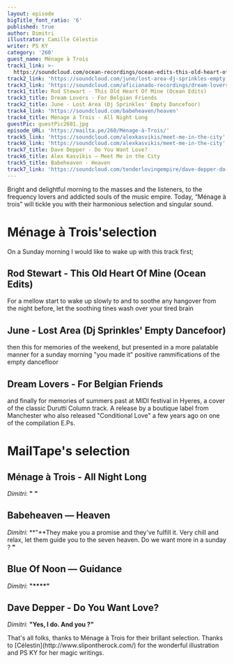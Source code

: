 ```yaml
---
layout: episode
bigTitle_font_ratio: '6'
published: true
author: Dimitri
illustrator: Camille Célestin
writer: PS KY
category: '260'
guest_name: Ménage à Trois
track1_link: >-
  https://soundcloud.com/ocean-recordings/ocean-edits-this-old-heart-of-mine-rod-stewart
track2_link: 'https://soundcloud.com/june/lost-area-dj-sprinkles-empty'
track3_link: 'https://soundcloud.com/aficionado-recordings/dream-lovers-for-belgian-friends'
track1_title: Rod Stewart - This Old Heart Of Mine (Ocean Edits)
track3_title: Dream Lovers - For Belgian Friends
track2_title: June - Lost Area (Dj Sprinkles' Empty Dancefoor)
track4_link: 'https://soundcloud.com/babeheaven/heaven'
track4_title: Ménage à Trois - All Night Long
guestPic: guestPic2601.jpg
episode_URL: 'https://mailta.pe/260/Ménage-à-Trois/'
track5_link: 'https://soundcloud.com/alexkasvikis/meet-me-in-the-city'
track6_link: 'https://soundcloud.com/alexkasvikis/meet-me-in-the-city'
track7_title: Dave Depper - Do You Want Love?
track6_title: Alex Kasvikis — Meet Me in the City
track5_title: Babeheaven - Heaven
track7_link: 'https://soundcloud.com/tenderlovingempire/dave-depper-do-you-want-love'
---
```

<p id="introduction">Bright and delightful morning to the masses and the listeners, to the frequency lovers and addicted souls of the music empire. Today, “Ménage à trois” will tickle you with their harmonious selection and singular sound.</p>

# Ménage à Trois'selection

On a Sunday morning I would like to wake up with this track first;

## Rod Stewart - This Old Heart Of Mine (Ocean Edits)

For a mellow start to wake up slowly to and to soothe any hangover from the night before, let the soothing tines wash over your tired brain

## June - Lost Area (Dj Sprinkles' Empty Dancefoor)
then this for memories of the weekend, but presented in a more palatable manner for a sunday morning
"you made it" positive rammifications of the empty dancefloor

## Dream Lovers - For Belgian Friends
and finally for memories of summers past at MIDI festival in Hyeres, a cover of the classic Durutti Column track. A release by a boutique label from Manchester who also released "Conditional Love" a few years ago on one of the compilation E.Ps.

# MailTape's selection

## Ménage à Trois - All Night Long
_Dimitri_: **"** **"**

## Babeheaven — Heaven
_Dimitri_: **"**They make you a promise and they've fulfill it. Very chill and relax, let them guide you to the seven heaven. Do we want more in a sunday ? **"**

## Blue Of Noon — Guidance
_Dimitri_: **"****"**

## Dave Depper - Do You Want Love?
_Dimitri_: **"**Yes, I do. And you ?**"**


<p id="outroduction">That's all folks, thanks to Ménage à Trois for their brillant selection. Thanks to [Célestin](http://www.slipontherock.com/) for the wonderful illustration and PS KY for her magic writings.</p>
